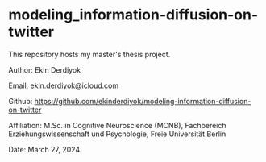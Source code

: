 # modeling_information-diffusion-on-twitter
This repository hosts my master's thesis project.

Author: Ekin Derdiyok

Email: ekin.derdiyok@icloud.com

Github: https://github.com/ekinderdiyok/modeling-information-diffusion-on-twitter

Affiliation: M.Sc. in Cognitive Neuroscience (MCNB), Fachbereich Erziehungswissenschaft und Psychologie, Freie Universität Berlin

Date: March 27, 2024
